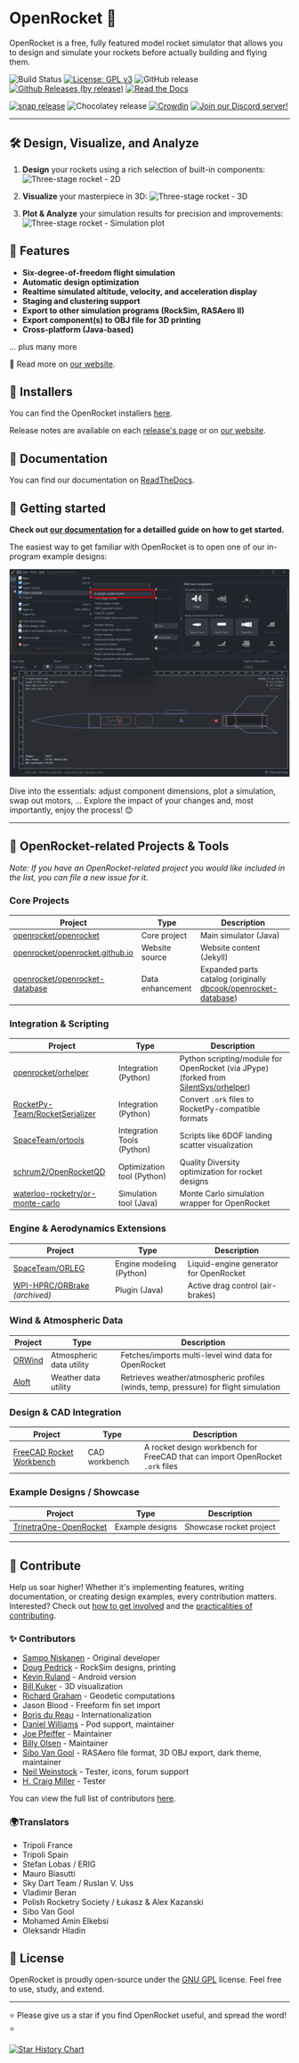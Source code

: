 # OpenRocket 🚀

OpenRocket is a free, fully featured model rocket simulator that allows you to design and simulate your rockets before actually building and flying them.

![Build Status](https://github.com/openrocket/openrocket/actions/workflows/build.yml/badge.svg)
[![License: GPL v3](https://img.shields.io/badge/License-GPLv3-blue.svg)](https://www.gnu.org/licenses/gpl-3.0)
![GitHub release](https://img.shields.io/github/release/openrocket/openrocket.svg)
[![Github Releases (by release)](https://img.shields.io/github/downloads/openrocket/openrocket/latest/total.svg)](https://GitHub.com/openrocket/openrocket/releases/)
[![Read the Docs](https://readthedocs.org/projects/openrocket/badge/?version=latest)](https://openrocket.readthedocs.io/en/latest/)

[![snap release](https://snapcraft.io/openrocket/badge.svg)](https://snapcraft.io/openrocket)
![Chocolatey release](https://img.shields.io/chocolatey/v/openrocket)
[![Crowdin](https://badges.crowdin.net/openrocket/localized.svg)](https://crowdin.com/project/openrocket)
[![Join our Discord server!](https://img.shields.io/discord/1073297014814691328?logo=discord)](https://discord.gg/qD2G5v2FAw)

--------

## 🛠️ Design, Visualize, and Analyze

1. **Design** your rockets using a rich selection of built-in components:
   ![Three-stage rocket - 2D](.github/OpenRocket_home_2D.png)

2. **Visualize** your masterpiece in 3D:
   ![Three-stage rocket - 3D](.github/OpenRocket_home_3D.png)

3. **Plot & Analyze** your simulation results for precision and improvements:
   ![Three-stage rocket - Simulation plot](.github/OpenRocket_sim.png)

## 🌟 Features

- **Six-degree-of-freedom flight simulation**
- **Automatic design optimization**
- **Realtime simulated altitude, velocity, and acceleration display**
- **Staging and clustering support**
- **Export to other simulation programs (RockSim, RASAero II)**
- **Export component(s) to OBJ file for 3D printing**
- **Cross-platform (Java-based)**

... plus many more

📖 Read more on [our website](https://openrocket.info/).

## 💾 Installers

You can find the OpenRocket installers [here](https://openrocket.info/downloads.html).

Release notes are available on each [release's page](https://github.com/openrocket/openrocket/releases) or on [our website](https://openrocket.info/release_notes.html).

## 📖 Documentation

You can find our documentation on [ReadTheDocs](https://openrocket.readthedocs.io/en/latest/).

## 🚀 Getting started

**Check out [our documentation](https://openrocket.readthedocs.io/en/latest/setup/getting_started.html) for a detailled guide on how to get started.**

The easiest way to get familiar with OpenRocket is to open one of our in-program example designs:

![Get started with the example designs](.github/getting-started.png)

Dive into the essentials: adjust component dimensions, plot a simulation, swap out motors, ... Explore the impact of your changes and, most importantly, enjoy the process! 😊

---

## 📐 OpenRocket-related Projects & Tools
*Note: If you have an OpenRocket-related project you would like included in the list, you can file a new issue for it.*

### Core Projects
| Project                                                                               | Type             | Description                                                    |
|---------------------------------------------------------------------------------------|------------------|----------------------------------------------------------------|
| [openrocket/openrocket](https://github.com/openrocket/openrocket)                     | Core project     | Main simulator (Java)                                          |
| [openrocket/openrocket.github.io](https://github.com/openrocket/openrocket.github.io) | Website source   | Website content (Jekyll)                                       |
| [openrocket/openrocket-database](https://github.com/openrocket/openrocket-database)   | Data enhancement | Expanded parts catalog (originally [dbcook/openrocket-database](https://github.com/dbcook/openrocket-database)) |

### Integration & Scripting
| Project                                                                                 | Type                       | Description                                                                         |
|-----------------------------------------------------------------------------------------|----------------------------|-------------------------------------------------------------------------------------|
| [openrocket/orhelper](https://github.com/openrocket/orhelper)                           | Integration (Python)       | Python scripting/module for OpenRocket (via JPype) (forked from [SilentSys/orhelper](https://github.com/SilentSys/orhelper)) |
| [RocketPy-Team/RocketSerializer](https://github.com/RocketPy-Team/RocketSerializer)     | Integration (Python)       | Convert `.ork` files to RocketPy-compatible formats                                 |
| [SpaceTeam/ortools](https://github.com/SpaceTeam/ortools)                               | Integration Tools (Python) | Scripts like 6DOF landing scatter visualization                                     |
| [schrum2/OpenRocketQD](https://github.com/schrum2/OpenRocketQD)                         | Optimization tool (Python) | Quality Diversity optimization for rocket designs                                   |
| [waterloo-rocketry/or-monte-carlo](https://github.com/waterloo-rocketry/or-monte-carlo) | Simulation tool (Java)     | Monte Carlo simulation wrapper for OpenRocket                                       |

### Engine & Aerodynamics Extensions
| Project                                                              | Type                     | Description                            |
|----------------------------------------------------------------------|--------------------------|----------------------------------------|
| [SpaceTeam/ORLEG](https://github.com/SpaceTeam/ORLEG)                | Engine modeling (Python) | Liquid-engine generator for OpenRocket |
| [WPI-HPRC/ORBrake](https://github.com/WPI-HPRC/ORBrake) *(archived)* | Plugin (Java)            | Active drag control (air-brakes)       |

### Wind & Atmospheric Data
| Project                                    | Type                     | Description                                                                          |
|--------------------------------------------|--------------------------|--------------------------------------------------------------------------------------|
| [ORWind](https://gpsdriftcast.com/orwind/) | Atmospheric data utility | Fetches/imports multi-level wind data for OpenRocket                                 |
| [Aloft](https://aloft.onrender.com/)       | Weather data utility     | Retrieves weather/atmospheric profiles (winds, temp, pressure) for flight simulation |

### Design & CAD Integration
| Project                                                               | Type          | Description                                                                   |
|-----------------------------------------------------------------------|---------------|-------------------------------------------------------------------------------|
| [FreeCAD Rocket Workbench](https://github.com/davesrocketshop/Rocket) | CAD workbench | A rocket design workbench for FreeCAD that can import OpenRocket `.ork` files |

### Example Designs / Showcase
| Project                                                                           | Type            | Description             |
|-----------------------------------------------------------------------------------|-----------------|-------------------------|
| [TrinetraOne-OpenRocket](https://github.com/ChinmayBhattt/TrinetraOne-OpenRocket) | Example designs | Showcase rocket project |

---

## 💪 Contribute

Help us soar higher! Whether it's implementing features, writing documentation, or creating design examples, every contribution matters. Interested? Check out [how to get involved](https://openrocket.info/contribute.html) and the [practicalities of contributing](CONTRIBUTING.md).

### ✨ Contributors
- [Sampo Niskanen](https://github.com/plaa) - Original developer
- [Doug Pedrick](https://github.com/rodinia814) - RockSim designs, printing
- [Kevin Ruland](https://github.com/kruland2607) - Android version
- [Bill Kuker](https://github.com/bkuker) - 3D visualization
- [Richard Graham](https://github.com/rdgraham) - Geodetic computations
- Jason Blood - Freeform fin set import
- [Boris du Reau](https://github.com/bdureau) - Internationalization
- [Daniel Williams](https://github.com/teyrana) - Pod support, maintainer
- [Joe Pfeiffer](https://github.com/JoePfeiffer) - Maintainer
- [Billy Olsen](https://github.com/wolsen) - Maintainer
- [Sibo Van Gool](https://github.com/SiboVG) - RASAero file format, 3D OBJ export, dark theme, maintainer
- [Neil Weinstock](https://github.com/neilweinstock) - Tester, icons, forum support
- [H. Craig Miller](https://github.com/hcraigmiller) - Tester

You can view the full list of contributors [here](https://github.com/openrocket/openrocket/graphs/contributors).

### 🌍Translators
- Tripoli France
- Tripoli Spain
- Stefan Lobas / ERIG
- Mauro Biasutti
- Sky Dart Team / Ruslan V. Uss
- Vladimir Beran
- Polish Rocketry Society / Łukasz & Alex Kazanski
- Sibo Van Gool
- Mohamed Amin Elkebsi
- Oleksandr Hladin

## 📜 License

OpenRocket is proudly open-source under the [GNU GPL](https://www.gnu.org/licenses/gpl-3.0.en.html) license. Feel free to use, study, and extend.

---
 
⭐ Please give us a star if you find OpenRocket useful, and spread the word! ⭐

[![Star History Chart](https://api.star-history.com/svg?repos=openrocket/openrocket&type=Date)](https://star-history.com/#openrocket/openrocket&Date)
